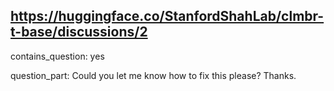 ## https://huggingface.co/StanfordShahLab/clmbr-t-base/discussions/2

contains_question: yes

question_part: Could you let me know how to fix this please? Thanks.
